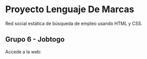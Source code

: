 # Proyecto Lenguaje De Marcas
Red social estática de búsqueda de empleo usando HTML y CSS.
## Grupo 6 - Jobtogo
Accede a la web: 
